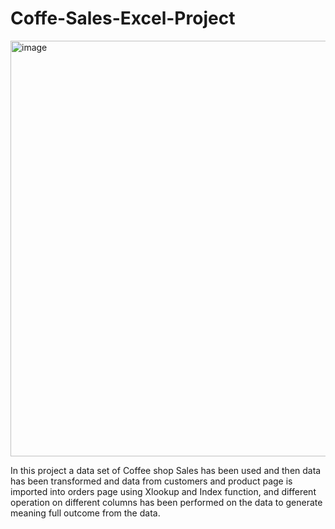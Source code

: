 # Coffe-Sales-Excel-Project
<img width="665" alt="image" src="https://github.com/user-attachments/assets/5b716dac-9e91-4bb3-b3b2-a5e5ad0e1c0c">

In this project a data set of Coffee shop Sales has been used and then data has been transformed and data from customers and product page is imported into orders page using Xlookup and Index function, and different operation on different columns has been performed on the data to generate meaning full outcome from the data.
